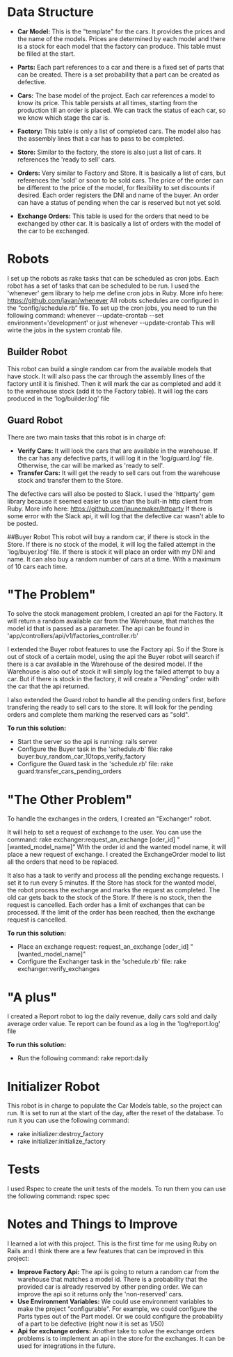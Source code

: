 # Data Structure
- **Car Model:** This is the "template" for the cars. It provides the prices and the name of the models. Prices are determined by each model and there is a stock for each model that the factory can produce. This table must be filled at the start.

- **Parts:** Each part references to a car and there is a fixed set of parts that can be created. There is a set probability that a part can be created as defective.

- **Cars:** The base model of the project. Each car references a model to know its price. This table persists at all times, starting from the production till an order is placed. We can track the status of each car, so we know which stage the car is.

- **Factory:** This table is only a list of completed cars. The model also has the assembly lines that a car has to pass to be completed.

- **Store:** Similar to the factory, the store is also just a list of cars. It references the 'ready to sell' cars.

- **Orders:** Very similar to Factory and Store. It is basically a list of cars, but references the 'sold' or soon to be sold cars. The price of the order can be different to the price of the model, for flexibility to set discounts if desired. Each order registers the DNI and name of the buyer. An order can have a status of pending when the car is reserved but not yet sold.

- **Exchange Orders:** This table is used for the orders that need to be exchanged by other car. It is basically a list of orders with the model of the car to be exchanged.


# Robots
I set up the robots as rake tasks that can be scheduled as cron jobs. Each robot has a set of tasks that can be scheduled to be run. I used the 'whenever' gem library to help me define cron jobs in Ruby. More info here: https://github.com/javan/whenever
All robots schedules are configured in the “config/schedule.rb” file.
To set up the cron jobs, you need to run the following command: whenever --update-crontab --set environment='development' or just whenever --update-crontab
This will wirte the jobs in the system crontab file.

## Builder Robot
This robot can build a single random car from the available models that have stock.
It will also pass the car through the assembly lines of the factory until it is finished.
Then it will mark the car as completed and add it to the warehouse stock (add it to the Factory table).
It will log the cars produced in the 'log/builder.log' file


## Guard Robot
There are two main tasks that this robot is in charge of:
- **Verify Cars:** It will look the cars that are available in the warehouse. If the car has any defective parts, it will log it in the 'log/guard.log' file. Otherwise, the car will be marked as 'ready to sell'.
- **Transfer Cars:** It will get the ready to sell cars out from the warehouse stock and transfer them to the Store.

The defective cars will also be posted to Slack. 
I used the 'httparty' gem library because it seemed easier to use than the built-in http client from Ruby. More info here: https://github.com/jnunemaker/httparty
If there is some error with the Slack api, it will log that the defective car wasn't able to be posted.

##Buyer Robot
This robot will buy a random car, if there is stock in the Store. If there is no stock of the model, it will log the failed attempt in the 'log/buyer.log' file.
If there is stock it will place an order with my DNI and name.
It can also buy a random number of cars at a time. With a maximum of 10 cars each time.


# "The Problem"
To solve the stock management problem, I created an api for the Factory. It will return a random available car from the Warehouse, that matches the model id that is passed as a parameter.
The api can be found in 'app/controllers/api/v1/factories_controller.rb'

I extended the Buyer robot features to use the Factory api.
So if the Store is out of stock of a certain model, using the api the Buyer robot will search if there is a car available in the Warehouse of the desired model.
If the Warehouse is also out of stock it will simply log the failed attempt to buy a car. 
But if there is stock in the factory, it will create a "Pending" order with the car that the api returned.

I also extended the Guard robot to handle all the pending orders first, before transfering the ready to sell cars to the store.
It will look for the pending orders and complete them marking the reserved cars as "sold".

**To run this solution:**
- Start the server so the api is running: rails server
- Configure the Buyer task in the 'schedule.rb' file: rake buyer:buy_random_car_10tops_verify_factory
- Configure the Guard task in the 'schedule.rb' file: rake guard:transfer_cars_pending_orders


# "The Other Problem"
To handle the exchanges in the orders, I created an "Exchanger" robot.

It will help to set a request of exchange to the user. You can use the command: rake exchanger:request_an_exchange [oder_id] "[wanted_model_name]"
With the order id and the wanted model name, it will place a new request of exchange.
I created the ExchangeOrder model to list all the orders that need to be replaced.

It also has a task to verify and process all the pending exchange requests. I set it to run every 5 minutes.
If the Store has stock for the wanted model, the robot process the exchange and marks the request as completed. The old car gets back to the stock of the Store.
If there is no stock, then the request is cancelled.
Each order has a limit of exchanges that can be processed. If the limit of the order has been reached, then the exchange request is cancelled.

**To run this solution:**
- Place an exchange request: request_an_exchange [oder_id] "[wanted_model_name]"
- Configure the Exchanger task in the 'schedule.rb' file: rake exchanger:verify_exchanges


# "A plus"
I created a Report robot to log the daily revenue, daily cars sold and daily average order value.
Te report can be found as a log in the 'log/report.log' file

**To run this solution:**
- Run the following command: rake report:daily


# Initializer Robot
This robot is in charge to populate the Car Models table, so the project can run.
It is set to run at the start of the day, after the reset of the database.
To run it you can use the following command: 
- rake initializer:destroy_factory
- rake initializer:initialize_factory


# Tests
I used Rspec to create the unit tests of the models.
To run them you can use the following command: rspec spec


# Notes and Things to Improve
I learned a lot with this project. This is the first time for me using Ruby on Rails and I think there are a few features that can be improved in this project:

- **Improve Factory Api:** The api is going to return a random car from the warehouse that matches a model id. There is a probability that the provided car is already reserved by other pending order. We can improve the api so it returns only the 'non-reserved' cars.
- **Use Environment Variables:** We could use environment variables to make the project "configurable". For example, we could configure the Parts types out of the Part model. Or we could configure the probability of a part to be defective (right now it is set as 1/50)
- **Api for exchange orders:** Another take to solve the exchange orders problems is to implement an api in the store for the exchanges. It can be used for integrations in the future.
